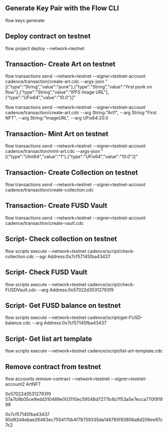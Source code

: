 ## Generate Key Pair with the Flow CLI
flow keys generate

## Deploy contract on testnet
flow project deploy --network=testnet

## Transaction- Create Art on testnet 
flow transactions send --network=testnet --signer=testnet-account cadence/transaction/create-art.cdc --args-json "[{"type":"String","value":"punk"},{"type":"String","value":"first punk on flow"},{"type":"String","value":"IPFS Image URL"},{"type":"UFix64","value":"10.0"}]" 

flow transactions send --network=testnet --signer=testnet-account cadence/transaction/create-art.cdc --arg String:"Art1", --arg String:"First NFT", --arg String:"ImageURL", --arg UFix64:20.0


## Transaction- Mint Art on testnet 
flow transactions send --network=testnet --signer=testnet-account cadence/transaction/mint-art.cdc --args-json
"[{"type":"UInt64","value":"1"},{"type":"UFix64","value":"10.0"}]"


## Transaction- Create Collection on testnet
flow transactions send --network=testnet --signer=testnet-account cadence/transaction/create-collection.cdc 


## Transaction- Create FUSD Vault
flow transactions send --network=testnet --signer=testnet-account cadence/transaction/create-vault.cdc


## Script- Check collection on testnet
flow scripts execute --network=testnet cadence/script/check-collection.cdc --agr Address:0x7cf57145fba43437


## Script- Check FUSD Vault 
flow scripts execute --network=testnet cadence/script/check-FUSDVault.cdc --arg Address:0x57022d35312793f9


## Script- Get FUSD balance on testnet
flow scripts execute --network=testnet cadence/script/get-FUSD-balance.cdc --arg Address:0x7cf57145fba43437


## Script- Get list art template
flow scripts execute --network=testnet cadence/script/list-art-template.cdc


## Remove contract from testnet
flow accounts remove-contract --network=testnet --signer=testnet-account2 ArtNFT


0x57022d35312793f9
57a7b9b05ce9edd310489e003110ec59548d7277b4b7f53a5e7ecca770f91998

0x7cf57145fba43437
80d92d4ebae26463ec7554170b4f78759335da148785f93806a8d206ee97c7c2